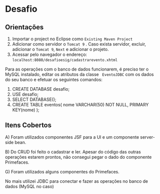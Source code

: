 # Desafio

## Orientações
1. Importar o project no Eclipse como `Existing Maven Project` 
2. Adicionar como servidor o `Tomcat 9` . Caso exista servidor, excluir, adicionar o `Tomcat 9`, `Next` e adicionar o projeto.
3. Acessar pelo navegador o endereço: `localhost:8080/desafioesig/cadastrarevento.xhtml`

Para as operações com o banco de dados funcionarem, é preciso ter o MySQL instalado, editar os atributos da classe ` EventoJDBC` com os dados do seu banco e efetuar os seguintes comandos:
1. CREATE DATABASE desafio;
2. USE desafio;
3. SELECT DATABASE();
4. CREATE TABLE eventos(
	nome VARCHAR(50) NOT NULL,
    PRIMARY KEY(nome)
);


## Itens Cobertos

A) Foram utilizados componentes JSF para a UI e um componente server-side bean.

B) Do CRUD foi feito o cadastrar e ler. Apesar do código das outras operações estarem prontos, não consegui pegar o dado do componente Primefaces.

G) Foram utilizados alguns componentes do Primefaces.

No mais utilizei JDBC para conectar e fazer as operações no banco de dados (MySQL no caso)
